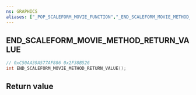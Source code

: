 ```yaml
---
ns: GRAPHICS
aliases: ["_POP_SCALEFORM_MOVIE_FUNCTION","_END_SCALEFORM_MOVIE_METHOD_RETURN"]
---
```

## END_SCALEFORM_MOVIE_METHOD_RETURN_VALUE

```c
// 0xC50AA39A577AF886 0x2F38B526
int END_SCALEFORM_MOVIE_METHOD_RETURN_VALUE();
```

## Return value
